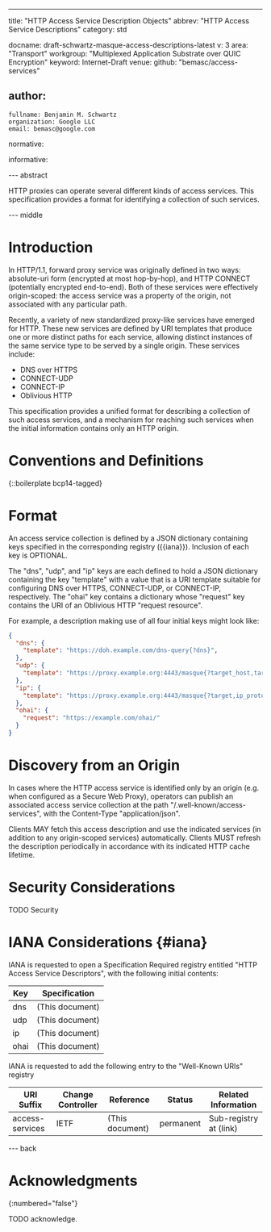 ---
title: "HTTP Access Service Description Objects"
abbrev: "HTTP Access Service Descriptions"
category: std

docname: draft-schwartz-masque-access-descriptions-latest
v: 3
area: "Transport"
workgroup: "Multiplexed Application Substrate over QUIC Encryption"
keyword: Internet-Draft
venue:
  github: "bemasc/access-services"

author:
 -
    fullname: Benjamin M. Schwartz
    organization: Google LLC
    email: bemasc@google.com

normative:

informative:


--- abstract

HTTP proxies can operate several different kinds of access services.  This specification provides a format for identifying a collection of such services.


--- middle

# Introduction

In HTTP/1.1, forward proxy service was originally defined in two ways: absolute-uri form (encrypted at most hop-by-hop), and HTTP CONNECT (potentially encrypted end-to-end).  Both of these services were effectively origin-scoped: the access service was a property of the origin, not associated with any particular path.

Recently, a variety of new standardized proxy-like services have emerged for HTTP.  These new services are defined by URI templates that produce one or more distinct paths for each service, allowing distinct instances of the same service type to be served by a single origin.  These services include:

* DNS over HTTPS
* CONNECT-UDP
* CONNECT-IP
* Oblivious HTTP

This specification provides a unified format for describing a collection of such access services, and a mechanism for reaching such services when the initial information contains only an HTTP origin.

# Conventions and Definitions

{::boilerplate bcp14-tagged}

# Format

An access service collection is defined by a JSON dictionary containing keys specified in the corresponding registry ({{iana}}).  Inclusion of each key is OPTIONAL.

The "dns", "udp", and "ip" keys are each defined to hold a JSON dictionary containing the key "template" with a value that is a URI template suitable for configuring DNS over HTTPS, CONNECT-UDP, or CONNECT-IP, respectively.  The "ohai" key contains a dictionary whose "request" key contains the URI of an Oblivious HTTP "request resource".

For example, a description making use of all four initial keys might look like:

~~~JSON
{
  "dns": {
    "template": "https://doh.example.com/dns-query{?dns}",
  },
  "udp": {
    "template": "https://proxy.example.org:4443/masque{?target_host,target_port}"
  },
  "ip": {
    "template": "https://proxy.example.org:4443/masque{?target,ip_proto}"
  },
  "ohai": {
    "request": "https://example.com/ohai/"
  }
}
~~~

# Discovery from an Origin

In cases where the HTTP access service is identified only by an origin (e.g. when configured as a Secure Web Proxy), operators can publish an associated access service collection at the path "/.well-known/access-services", with the Content-Type "application/json".

Clients MAY fetch this access description and use the indicated services (in addition to any origin-scoped services) automatically.  Clients MUST refresh the description periodically in accordance with its indicated HTTP cache lifetime.


# Security Considerations

TODO Security


# IANA Considerations {#iana}

IANA is requested to open a Specification Required registry entitled "HTTP Access Service Descriptors", with the following initial contents:

| Key  | Specification   |
|------|-----------------|
| dns  | (This document) |
| udp  | (This document) |
| ip   | (This document) |
| ohai | (This document) |

IANA is requested to add the following entry to the "Well-Known URIs" registry

| URI Suffix      | Change Controller | Reference       | Status    | Related Information |
| --------------- | ----------------- | --------------- | --------- | ------------------- |
| access-services | IETF              | (This document) | permanent | Sub-registry at (link)      |

--- back

# Acknowledgments
{:numbered="false"}

TODO acknowledge.
